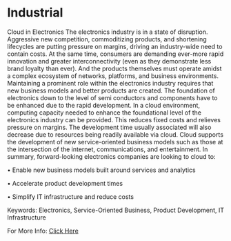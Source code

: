 #	Industrial
Cloud in Electronics
The electronics industry is in a state of disruption. Aggressive new competition, commoditizing products, and shortening lifecycles are putting pressure on margins, driving an industry-wide need to contain costs. At the same time, consumers are demanding ever-more rapid innovation and greater interconnectivity (even as they demonstrate less brand loyalty than ever).  And the products themselves must operate amidst a complex ecosystem of networks, platforms, and business environments. 
Maintaining a prominent role within the electronics industry requires that new business models and better products are created. The foundation of electronics down to the level of semi conductors and components have to be enhanced due to the rapid development. 
In a cloud environment, computing capacity needed to enhance the foundational level of the electronics industry can be provided. This reduces fixed costs and relieves pressure on margins. The development time usually associated will also decrease due to resources being readily available via cloud. Cloud supports the development of new service-oriented business models such as those at the intersection of the internet, communications, and entertainment. 
In summary, forward-looking electronics companies are looking to cloud to:

•	Enable new business models built around services and analytics

•	Accelerate product development times

•	Simplify IT infrastructure and reduce costs

Keywords: Electronics, Service-Oriented Business, Product Development, IT Infrastructure

For More Info: [Click Here](https://w3-connections.ibm.com/wikis/home?lang=en-us#!/wiki/Industry%20Cloud%20Points%20of%20View/page/Industrial%20Sector%20-%20Industry%20Cloud%20POVs)
